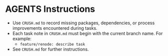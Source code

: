 # AGENTS Instructions
- Use `CRUSH.md` to record missing packages, dependencies, or process improvements encountered during tasks.
- Each task note in `CRUSH.md` must begin with the current branch name. For example:
  - `feature/renode: describe task`
- See `CRUSH.md` for further instructions.
